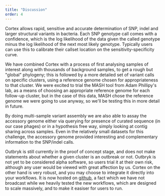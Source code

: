 ```yaml
---
title: "Discussion"
order: 4
---
```


Cortex allows rapid, sensitive and accurate determination of SNP, indel and larger structural variants in bacteria. Each SNP genotype call comes with a confidence, which is the log likelihood of the data given the called genotype minus the log likelihood of the next most likely genotype. Typically users can use this to calibrate their callset location on the sensitivity-specificity curve.

We have combined Cortex with a process of first analysing samples of interest along with thousands of background samples, to get a rough but "global" phylogeny; this is followed by a more detailed set of variant calls on specific clusters, using a reference genome chosen for appropriateness to that cluster.  We were excited to trial the MASH tool from Adam Phillipy's lab, as a means of choosing an appropriate reference genome for each follow-up cluster, but in the case of this data, MASH chose the reference genome we were going to use anyway, so we'll be testing this in more detail in future. 

By doing multi-sample variant assembly we are also able to assay the accessory genome either via querying for presence of curated sequence (in our case phages) or in a hypothesis free way, simply looking at contig sharing across samples. Even in the relatively small datasets for this challenge, the accessory genome provided interesting and complementary information to the SNP/indel calls.

Outbryk is still currently in the proof of concept stage, and does not make statements about whether a given cluster is an outbreak or not. Outbryk is not yet to be considered alpha software, so users trial it at their own risk, although any user would be viewed with great affection by us. Cortex on the other hand is very robust, and you may choose to integrate it directly into your workflows. It is now hosted on [github](https://github.com/iqbal-lab/cortex), a fact which we have not broadcast while we heavily tested the new workflows, which are designed to scale massively, and to make it easiser for users to run. 